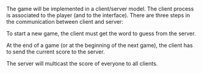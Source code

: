 The game will be implemented in a client/server model. The client process is associated to the player (and to the interface). There are three steps in the communication between client and server:

To start a new game, the client must get the word to guess from the server.

At the end of a game (or at the beginning of the next game), the client has to send the current score to the server.

The server will multicast the score of everyone to all clients.
